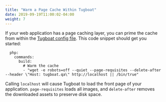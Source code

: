 ```yaml
---
title: "Warm a Page Cache Within Tugboat"
date: 2019-09-19T11:00:02-04:00
weight: 7
---
```


If your web application has a page caching layer, you can prime the cache from within the
[Tugboat config file](/setting-up-tugboat/create-a-tugboat-config-file/). This code snippet should get you started:

```services:
  php:
    commands:
      build:
        # Warm the cache
        - "wget -e robots=off --quiet --page-requisites --delete-after --header \"Host: tugboat.qa\" http://localhost || /bin/true"
```

Calling `localhost` will cause Tugboat to load the front page of your application. `page-requisites` loads all images,
and `delete-after` removes the downloaded assets to preserve disk space.
